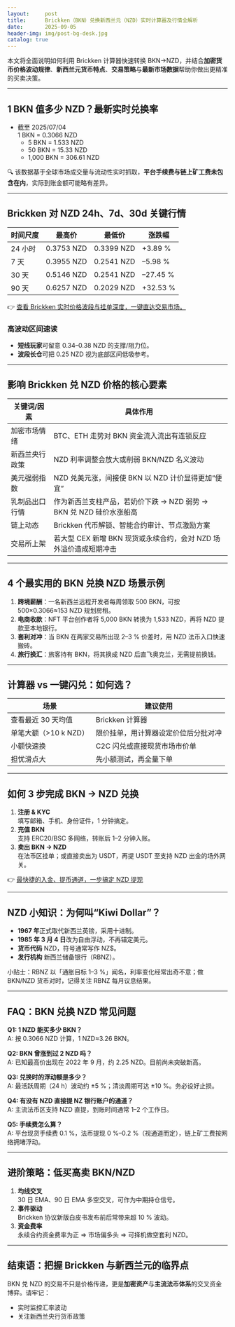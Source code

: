 ```yaml
---
layout:     post
title:      Brickken（BKN）兑换新西兰元（NZD）实时计算器及行情全解析
date:       2025-09-05
header-img: img/post-bg-desk.jpg
catalog: true
---
```


本文将全面说明如何利用 Brickken 计算器快速转换 BKN→NZD，并结合**加密货币价格波动规律**、**新西兰元货币特点**、**交易策略**与**最新市场数据**帮助你做出更精准的买卖决策。

---

## 1 BKN 值多少 NZD？最新实时兑换率

- 截至 2025/07/04  
  1 BKN = 0.3066 NZD  
  - 5 BKN = 1.533 NZD  
  - 50 BKN = 15.33 NZD  
  - 1,000 BKN = 306.61 NZD

🔍 该数据基于全球市场成交量与流动性实时抓取，**平台手续费与链上矿工费未包含在内**，实际到账金额可能略有差异。

---

## Brickken 对 NZD 24h、7d、30d 关键行情

| 时间尺度 | 最高价 | 最低价 | 涨跌幅 |
| --- | --- | --- | --- |
| 24 小时 | 0.3753 NZD | 0.3399 NZD | +3.89 % |
| 7 天 | 0.3955 NZD | 0.2541 NZD | –5.98 % |
| 30 天 | 0.5146 NZD | 0.2541 NZD | –27.45 % |
| 90 天 | 0.6257 NZD | 0.2029 NZD | +32.53 % |

👉 [查看 Brickken 实时价格波段与挂单深度，一键直达交易市场。](https://okxdog.com/)

### 高波动区间速读
- **短线玩家**可留意 0.34–0.38 NZD 的支撑/阻力位。  
- **波段长仓**可把 0.25 NZD 视为底部区间低吸参考。

---

## 影响 Brickken 兑 NZD 价格的核心要素

| 关键词/因素 | 具体作用 |
| --- | --- |
| 加密市场情绪 | BTC、ETH 走势对 BKN 资金流入流出有连锁反应 |
| 新西兰央行政策 | NZD 利率调整会放大或削弱 BKN/NZD 名义波动 |
| 美元强弱指数 | NZD 兑美元涨，间接使 BKN 以 NZD 计价显得更加“便宜” |
| 乳制品出口行情 | 作为新西兰支柱产品，若奶价下跌 → NZD 弱势 → BKN 兑 NZD 硅价水涨船高 |
| 链上动态 | Brickken 代币解锁、智能合约审计、节点激励方案 |
| 交易所上架 | 若大型 CEX 新增 BKN 现货或永续合约，会对 NZD 场外溢价造成短期冲击 |

---

## 4 个最实用的 BKN 兑换 NZD 场景示例
1. **跨境薪酬**：一名新西兰远程开发者每周领取 500 BKN，可按 500×0.3066≈153 NZD 规划房租。  
2. **电商收款**：NFT 平台创作者将 5,000 BKN 转换为 1,533 NZD，再将 NZD 提款至本地银行。  
3. **套利对冲**：当 BKN 在两家交易所出现 2–3 % 价差时，用 NZD 法币入口快速搬砖。  
4. **旅行换汇**：旅客持有 BKN，将其换成 NZD 后直飞奥克兰，无需提前换钱。

---

## 计算器 vs 一键闪兑：如何选？

| 场景 | 建议使用 |
| --- | --- |
| 查看最近 30 天均值 | Brickken 计算器 |
| 单笔大额（>10 k NZD） | 限价挂单，用计算器设定价位后分批对冲 |
| 小额快速换 | C2C 闪兑或直接现货市场市价单 |
| 担忧滑点大 | 先小额测试，再全量下单 |

---

## 如何 3 步完成 BKN → NZD 兑换

1. **注册 & KYC**  
   填写邮箱、手机、身份证件，1 分钟搞定。
2. **充值 BKN**  
   支持 ERC20/BSC 多网络，转账后 1–2 分钟入账。
3. **卖出 BKN → NZD**  
   在法币区挂单；或直接卖出为 USDT，再提 USDT 至支持 NZD 出金的场外网关。

👉 [最快捷的入金、提币通道，一步搞定 NZD 提现](https://okxdog.com/)

---

## NZD 小知识：为何叫“Kiwi Dollar”？

- **1967 年**正式取代新西兰英镑，采用十进制。  
- **1985 年 3 月 4 日**改为自由浮动，不再锚定美元。  
- **货币代码** NZD，符号通常写作 NZ$。  
- **发行机构** 新西兰储备银行（RBNZ）。

小贴士：RBNZ 以「通胀目标 1–3 %」闻名，利率变化经常出奇不意；做 BKN/NZD 货币对时，记得关注 RBNZ 每月议息结果。

---

## FAQ：BKN 兑换 NZD 常见问题

**Q1: 1 NZD 能买多少 BKN？**  
A: 按 0.3066 NZD 计算，1 NZD≈3.26 BKN。

**Q2: BKN 曾涨到过 2 NZD 吗？**  
A: 已知最高价出现在 2022 年 9 月，约 2.25 NZD。目前尚未突破新高。

**Q3: 兑换时的浮动额是多少？**  
A: 最活跃周期（24 h）波动约 ±5 %；清淡周期可达 ±10 %。务必设好止损。

**Q4: 有没有 NZD 直接提 NZ 银行账户的通道？**  
A: 主流法币区支持 NZD 直提，到账时间通常 1–2 个工作日。

**Q5: 手续费怎么算？**  
A: 平台现货手续费 0.1 %，法币提现 0 %–0.2 %（视通道而定），链上矿工费按网络拥堵浮动。

---

## 进阶策略：低买高卖 BKN/NZD

1. **均线交叉**  
   30 日 EMA、90 日 EMA 多空交叉，可作为中期持仓信号。  
2. **事件驱动**  
   Brickken 协议新版白皮书发布前后常带来超 10 % 波动。  
3. **资金费率**  
   永续合约资金费率为正 => 市场偏多头 => 可择机做空套利 NZD。

---

## 结束语：把握 Brickken 与新西兰元的临界点

BKN 兑 NZD 的交易不只是价格传递，更是**加密资产**与**主流法币体系**的交叉资金博弈。请牢记：

- 实时监控汇率波动  
- 关注新西兰央行货币政策